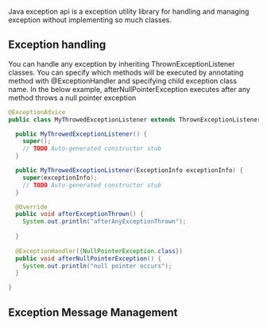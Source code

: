 Java exception api is a exception utility library for handling and managing exception without implementing so much classes. 


## Exception handling
You can handle any exception by inheriting ThrownExceptionListener classes. You can specify which methods will be executed by annotating method with @ExceptionHandler and specifying child exception class name. In the below example, afterNullPointerException executes after any method throws a null pointer exception

```java
@ExceptionAdvice
public class MyThrowedExceptionListener extends ThrownExceptionListener {

  public MyThrowedExceptionListener() {
    super();
    // TODO Auto-generated constructor stub
  }

  public MyThrowedExceptionListener(ExceptionInfo exceptionInfo) {
    super(exceptionInfo);
    // TODO Auto-generated constructor stub
  }

  @Override
  public void afterExceptionThrown() {
    System.out.println("afterAnyExceptionThrown");
    
  }
  
  @ExceptionHandler({NullPointerException.class})
  public void afterNullPointerException() {
    System.out.println("null pointer occurs");
  }

}
```


## Exception Message Management

